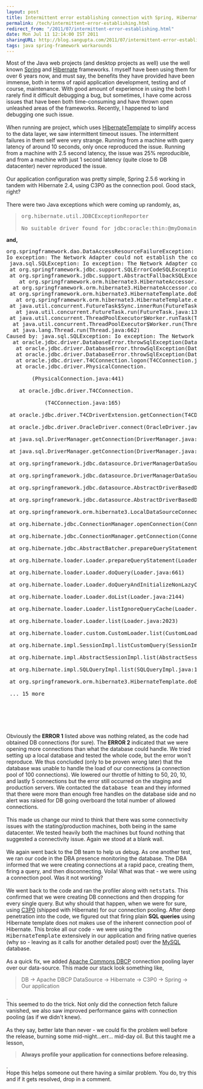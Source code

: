 ```yaml
---
layout: post
title: Intermittent error establishing connection with Spring, Hibernate and C3P0
permalink: /tech/intermittent-error-establishing.html
redirect_from: "/2011/07/intermittent-error-establishing.html"
date: Mon Jul 11 12:14:00 IST 2011
sharingURL: http://blog.sangupta.com/2011/07/intermittent-error-establishing.html
tags: java spring-framework workarounds
---
```


Most of the Java web projects (and desktop projects as well) use the well known 
<a href="http://www.springsource.org/about">Spring</a> and 
<a href="http://hibernate.org/">Hibernate</a> frameworks. I myself have been using them for over 6 years now, and must say, the benefits they have provided have been immense, both in terms of rapid application development, testing and of course, maintenance. With good amount of experience in using the both I rarely find it difficult debugging a bug, but sometimes, I have come across issues that have been both time-consuming and have thrown open unleashed areas of the frameworks. Recently, I happened to land debugging one such issue.
<br>
<br>When running are project, which uses 
<a href="http://static.springsource.org/spring/docs/2.5.x/api/org/springframework/orm/hibernate3/HibernateTemplate.html">HibernateTemplate</a> to simplify access to the data layer, we saw intermittent timeout issues. The intermittent failures in them self were very strange. Running from a machine with query latency of around 10 seconds, only once reproduced the issue. Running from a machine with 2.5 second latency, the issue was 25% reproducible, and from a machine with just 1 second latency (quite close to DB datacenter) never reproduced the issue.
<br>
<br>Our application configuration was pretty simple, Spring 2.5.6 working in tandem with Hibernate 2.4, using C3P0 as the connection pool. Good stack, right?
<br>
<br>There were two Java exceptions which were coming up randomly, as,
<br>
<blockquote>
    <pre>org.hibernate.util.JDBCExceptionReporter<br><br>No suitable driver found for jdbc:oracle:thin:@myDomain:myPort/mySchemaName</pre>
</blockquote>
<b>and,</b>
<br>
<pre>org.springframework.dao.DataAccessResourceFailureException: Hibernate operation: Cannot open connection; SQL [???]; <br>Io exception: The Network Adapter could not establish the connection; nested exception is,<br> java.sql.SQLException: Io exception: The Network Adapter could not establish the connection<br>	at org.springframework.jdbc.support.SQLErrorCodeSQLExceptionTranslator.doTranslate(SQLErrorCodeSQLExceptionTranslator.java:236)<br>	at org.springframework.jdbc.support.AbstractFallbackSQLExceptionTranslator.translate(AbstractFallbackSQLExceptionTranslator.java:72)<br>	at org.springframework.orm.hibernate3.HibernateAccessor.convertJdbcAccessException(HibernateAccessor.java:424)<br>	at org.springframework.orm.hibernate3.HibernateAccessor.convertHibernateAccessException(HibernateAccessor.java:410)<br>	at org.springframework.orm.hibernate3.HibernateTemplate.doExecute(HibernateTemplate.java:424)<br>	at org.springframework.orm.hibernate3.HibernateTemplate.execute(HibernateTemplate.java:339)<br>	at java.util.concurrent.FutureTask$Sync.innerRun(FutureTask.java:303)<br>	at java.util.concurrent.FutureTask.run(FutureTask.java:138)<br>	at java.util.concurrent.ThreadPoolExecutor$Worker.runTask(ThreadPoolExecutor.java:886)<br>	at java.util.concurrent.ThreadPoolExecutor$Worker.run(ThreadPoolExecutor.java:908)<br>	at java.lang.Thread.run(Thread.java:662)<br>Caused by: java.sql.SQLException: Io exception: The Network Adapter could not establish the connection<br>	at oracle.jdbc.driver.DatabaseError.throwSqlException(DatabaseError.java:145)<br>	at oracle.jdbc.driver.DatabaseError.throwSqlException(DatabaseError.java:190)<br>	at oracle.jdbc.driver.DatabaseError.throwSqlException(DatabaseError.java:363)<br>	at oracle.jdbc.driver.T4CConnection.logon(T4CConnection.java:401)<br>	at oracle.jdbc.driver.PhysicalConnection.
    <init>
        (PhysicalConnection.java:441)
        <br>	at oracle.jdbc.driver.T4CConnection.
        <init>
            (T4CConnection.java:165)
            <br> at oracle.jdbc.driver.T4CDriverExtension.getConnection(T4CDriverExtension.java:35)
            <br> at oracle.jdbc.driver.OracleDriver.connect(OracleDriver.java:839)
            <br> at java.sql.DriverManager.getConnection(DriverManager.java:582)
            <br> at java.sql.DriverManager.getConnection(DriverManager.java:154)
            <br> at org.springframework.jdbc.datasource.DriverManagerDataSource.getConnectionFromDriverManager(DriverManagerDataSource.java:174)
            <br> at org.springframework.jdbc.datasource.DriverManagerDataSource.getConnectionFromDriver(DriverManagerDataSource.java:165)
            <br> at org.springframework.jdbc.datasource.AbstractDriverBasedDataSource.getConnectionFromDriver(AbstractDriverBasedDataSource.java:149)
            <br> at org.springframework.jdbc.datasource.AbstractDriverBasedDataSource.getConnection(AbstractDriverBasedDataSource.java:119)
            <br> at org.springframework.orm.hibernate3.LocalDataSourceConnectionProvider.getConnection(LocalDataSourceConnectionProvider.java:82)
            <br> at org.hibernate.jdbc.ConnectionManager.openConnection(ConnectionManager.java:417)
            <br> at org.hibernate.jdbc.ConnectionManager.getConnection(ConnectionManager.java:144)
            <br> at org.hibernate.jdbc.AbstractBatcher.prepareQueryStatement(AbstractBatcher.java:139)
            <br> at org.hibernate.loader.Loader.prepareQueryStatement(Loader.java:1560)
            <br> at org.hibernate.loader.Loader.doQuery(Loader.java:661)
            <br> at org.hibernate.loader.Loader.doQueryAndInitializeNonLazyCollections(Loader.java:224)
            <br> at org.hibernate.loader.Loader.doList(Loader.java:2144)
            <br> at org.hibernate.loader.Loader.listIgnoreQueryCache(Loader.java:2028)
            <br> at org.hibernate.loader.Loader.list(Loader.java:2023)
            <br> at org.hibernate.loader.custom.CustomLoader.list(CustomLoader.java:289)
            <br> at org.hibernate.impl.SessionImpl.listCustomQuery(SessionImpl.java:1695)
            <br> at org.hibernate.impl.AbstractSessionImpl.list(AbstractSessionImpl.java:142)
            <br> at org.hibernate.impl.SQLQueryImpl.list(SQLQueryImpl.java:150)
            <br> at org.springframework.orm.hibernate3.HibernateTemplate.doExecute(HibernateTemplate.java:419)
            <br> ... 15 more
            <br>
        </init>
    </init></pre>
<br>Obviously the 
<b>ERROR 1</b> listed above was nothing related, as the code had obtained DB connections (for sure). The 
<b>ERROR 2</b> indicated that we were opening more connections than what the database could handle. We tried setting up a local database and tested the whole code, but the error won't reproduce. We thus concluded (only to be proven wrong later) that the database was unable to handle the load of our connections (a connection pool of 100 connections). We lowered our throttle of hitting to 50, 20, 10, and lastly 5 connections but the error still occurred on the staging and production servers. We contacted the 
<tt>database team</tt> and they informed that there were more than enough free handles on the database side and no alert was raised for DB going overboard the total number of allowed connections.
<br>
<br>This made us change our mind to think that there was some connectivity issues with the stating/production machines, both being in the same datacenter. We tested heavily both the machines but found nothing that suggested a connectivity issue. Again we stood at a blank wall.
<br>
<br>We again went back to the DB team to help us debug. As one another test, we ran our code in the DBA presence monitoring the database. The DBA informed that we were creating connections at a rapid pace, creating them, firing a query, and then disconnecting. Voila! What was that - we were using a connection pool. Was it not working?
<br>
<br>We went back to the code and ran the profiler along with 
<tt>netstat</tt>s. This confirmed that we were creating DB connections and then dropping for every single query. But why should that happen, when we were for sure, using 
<a href="http://sourceforge.net/projects/c3p0/">C3P0</a> (shipped with Hibernate) for our connection pooling. After deep penetration into the code, we figured out that firing plain 
<b>SQL queries</b> using Hibernate template does not makes use of the inherent connection pool of Hibernate. This broke all our code - we were using the 
<tt>HibernateTemplate</tt> extensively in our application and firing native queries (why so - leaving as it calls for another detailed post) over the 
<a href="http://mysql.com/">MySQL</a> database.
<br>
<br>As a quick fix, we added 
<a href="http://commons.apache.org/dbcp/">Apache Commons DBCP</a> connection pooling layer over our data-source. This made our stack look something like,
<br>
<blockquote>
    DB -&gt; Apache DBCP DataSource -&gt; Hibernate -&gt; C3P0 -&gt; Spring -&gt; Our application
</blockquote>.
<br>This seemed to do the trick. Not only did the connection fetch failure vanished, we also saw improved performance gains with connection pooling (as if we didn't knew).
<br>
<br>As they say, better late than never - we could fix the problem well before the release, burning some mid-night...err... mid-day oil. But this taught me a lesson,
<br>
<blockquote>
    <b>Always profile your application for connections before releasing.</b>
</blockquote>.
<br>Hope this helps someone out there having a similar problem. You do, try this and if it gets resolved, drop in a comment.
<br>
